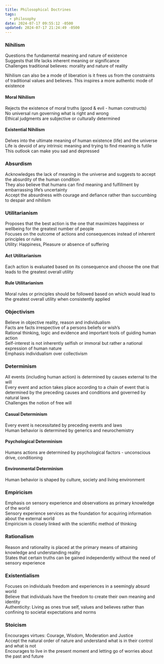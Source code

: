 ```yaml
---
title: Philosophical Doctrines
tags:
  - philosophy
date: 2024-07-17 09:55:12 -0500
updated: 2024-07-17 21:24:49 -0500
---
```


### Nihilism
Questions the fundamental meaning and nature of existence  
Suggests that life lacks inherent meaning or significance  
Challenges traditional believes: morality and nature of reality  

Nihilism can also be a mode of liberation is it frees us from the constraints of traditional values and believes. This inspires a more authentic mode of existence    

#### Moral Nihilism
Rejects the existence of moral truths (good & evil - human constructs)  
No universal run governing what is right and wrong  
Ethical judgments are subjective or culturally determined  

#### Existential Nihilism
Delves into the ultimate meaning of human existence (life) and the universe  
Life is devoid of any intrinsic meaning and trying to find meaning is futile  
This outlook can make you sad and depressed  

### Absurdism
Acknowledges the lack of meaning in the universe and suggests to accept the absurdity of the human condition  
They also believe that humans can find meaning and fulfillment by embarrassing life’s uncertainty  
Accept the absurdness with courage and defiance rather than succumbing to despair and nihilism  

### Utilitarianism
Proposes that the best action is the one that maximizes happiness or wellbeing for the greatest number of people  
Focuses on the outcome of actions and consequences instead of inherent principles or rules  
Utility: Happiness, Pleasure or absence of suffering  

#### Act Utilitarianism
Each action is evaluated based on its consequence and choose the one that leads to the greatest overall utility  

#### Rule Utilitarianism
Moral rules or principles should be followed based on which would lead to the greatest overall utility when consistently applied  

### Objectivism
Believe in objective reality, reason and individualism  
Facts are facts irrespective of a persons beliefs or wish’s  
Rational thinking, logic and evidence and important tools of guiding human action  
Self-interest is not inherently selfish or immoral but rather a national expression of human nature  
Emphasis individualism over collectivism  

### Determinism
All events (including human action) is determined by causes external to the will  
Every event and action takes place according to a chain of event that is determined by the preceding causes and conditions and governed by natural laws  
Challenges the notion of free will  

#### Casual Determinism
Every event is necessitated by preceding events and laws  
Human behavior is determined by generics and neurochemistry

#### Psychological Determinism
Humans actions are determined by psychological factors - unconscious drive, conditioning  

#### Environmental Determinism
Human behavior is shaped by culture, society and living environment

### Empiricism
Emphasis on sensory experience and observations as primary knowledge of the world  
Sensory experience services as the foundation for acquiring information about the external world  
Empiricism is closely linked with the scientific method of thinking  

### Rationalism
Reason and rationality is placed at the primary means of attaining knowledge and understanding reality  
States that certain truths can be gained independently without the need of sensory experience  

### Existentialism
Focuses on individuals freedom and experiences in a seemingly absurd world  
Believe that individuals have the freedom to create their own meaning and identity  
Authenticity: Living as ones true self, values and believes rather than confining to societal expectations and norms  

### Stoicism
Encourages virtues: Courage, Wisdom, Moderation and Justice  
Accept the natural order of nature and understand what is in their control and what is not  
Encourages to live in the present moment and letting go of worries about the past and future  
